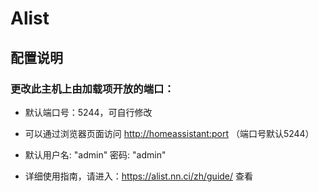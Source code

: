 # Alist

## 配置说明

### 更改此主机上由加载项开放的端口：

- 默认端口号：5244，可自行修改

- 可以通过浏览器页面访问 <http://homeassistant:port> （端口号默认5244）

- 默认用户名: "admin" 密码: "admin"

- 详细使用指南，请进入：https://alist.nn.ci/zh/guide/ 查看